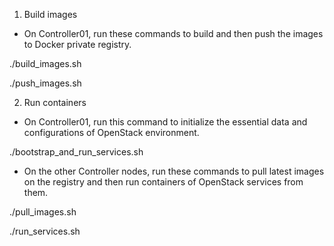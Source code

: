 1. Build images

- On Controller01, run these commands to build and then push the images to Docker private registry.

./build_images.sh

./push_images.sh

2. Run containers

- On Controller01, run this command to initialize the essential data and configurations of OpenStack environment.

./bootstrap_and_run_services.sh

- On the other Controller nodes, run these commands to pull latest images on the registry and then run containers of OpenStack services from them.

./pull_images.sh

./run_services.sh

